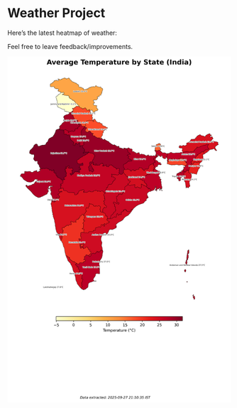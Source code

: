 # Weather Project

Here’s the latest heatmap of weather:

Feel free to leave feedback/improvements.

![India Heatmap](docs/assets/india_heatmap.png?v=D80575)
